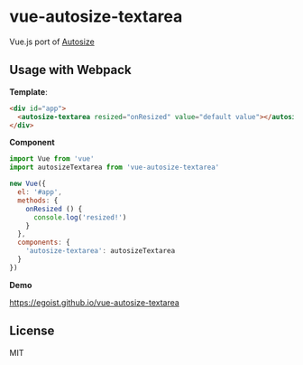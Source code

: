 # vue-autosize-textarea

Vue.js port of [Autosize](https://github.com/jackmoore/autosize)

## Usage with Webpack

**Template**:

```html
<div id="app">
  <autosize-textarea resized="onResized" value="default value"></autosize-textarea>
</div>

```

**Component**

```js
import Vue from 'vue'
import autosizeTextarea from 'vue-autosize-textarea'

new Vue({
  el: '#app',
  methods: {
    onResized () {
      console.log('resized!')
    }
  },
  components: {
    'autosize-textarea': autosizeTextarea
  }
})
```

**Demo**

https://egoist.github.io/vue-autosize-textarea

## License

MIT